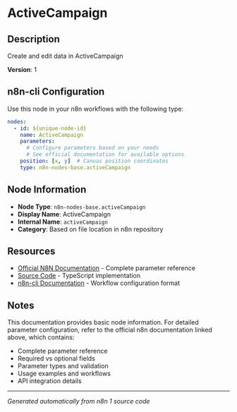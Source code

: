 # ActiveCampaign

## Description

Create and edit data in ActiveCampaign

**Version**: 1

## n8n-cli Configuration

Use this node in your n8n workflows with the following type:

```yaml
nodes:
  - id: ${unique-node-id}
    name: ActiveCampaign
    parameters:
      # Configure parameters based on your needs
      # See official documentation for available options
    position: [x, y]  # Canvas position coordinates
    type: n8n-nodes-base.activeCampaign
```

## Node Information

- **Node Type**: `n8n-nodes-base.activeCampaign`
- **Display Name**: ActiveCampaign
- **Internal Name**: `activeCampaign`
- **Category**: Based on file location in n8n repository

## Resources

- [Official N8N Documentation](https://docs.n8n.io/integrations/builtin/app-nodes/n8n-nodes-base.activecampaign/) - Complete parameter reference
- [Source Code](https://github.com/n8n-io/n8n/blob/master/packages/nodes-base/nodes/ActiveCampaign/ActiveCampaign.node.ts) - TypeScript implementation
- [n8n-cli Documentation](https://github.com/edenreich/n8n-cli) - Workflow configuration format

## Notes

This documentation provides basic node information. For detailed parameter configuration, 
refer to the official n8n documentation linked above, which contains:

- Complete parameter reference
- Required vs optional fields
- Parameter types and validation
- Usage examples and workflows
- API integration details

---
*Generated automatically from n8n 1 source code*
